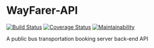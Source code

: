 # WayFarer-API

[![Build Status](https://travis-ci.org/Ucheduk/WayFarer-API.svg?branch=ft-can-cancel-trip-167185927)](https://travis-ci.org/Ucheduk/WayFarer-API)
[![Coverage Status](https://coveralls.io/repos/github/Ucheduk/WayFarer-API/badge.svg?branch=ft-can-cancel-trip-167185927)](https://coveralls.io/github/Ucheduk/WayFarer-API?branch=ft-can-cancel-trip-167185927)
[![Maintainability](https://api.codeclimate.com/v1/badges/5a9b1f31fe8254eabea2/maintainability)](https://codeclimate.com/github/Ucheduk/WayFarer-API/maintainability)

A public bus transportation booking server back-end API

